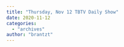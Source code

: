 ```yaml
---
title: "Thursday, Nov 12 TBTV Daily Show"
date: 2020-11-12
categories: 
  - "archives"
author: "brantzt"
---
```



